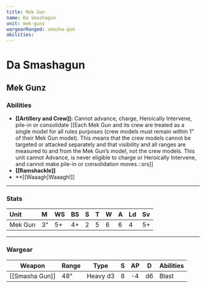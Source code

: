 ```yaml
---
title: Mek Gun
name: Da Smashagun
unit: mek-gunz
wargearRanged: smasha-gun 
abilities: 
---
```


# Da Smashagun
## Mek Gunz
### Abilities
- **[[Artillery and Crew]]:** Cannot advance, charge, Heroically Intervene, pile-in or consolidate [[Each Mek Gun and its crew are treated as a single model for all rules purposes (crew models must remain within 1" of their Mek Gun model). This means that the crew models cannot be targeted or attacked separately and that visibility and all ranges are measured to and from the Mek Gun’s model, not the crew models. This unit cannot Advance, is never eligible to charge or Heroically Intervene, and cannot make pile-in or consolidation moves.::srs]]
- **[[Ramshackle]]**
- **[[Waaagh\|Waaagh!]]

---

### Stats

| Unit    | M   | WS  | BS  | S   | T   | W   | A   | Ld  | Sv  |
|:------- |:--- |:--- |:--- |:--- |:--- |:--- |:--- |:--- |:--- |
| Mek Gun | 3"  | 5+  | 4+  | 2   | 5   | 6   | 6   | 4   | 5+  |

---

### Wargear

| Weapon | Range | Type | S   | AP  | D   | Abilities |
| ------ | ----- | ---- | --- | --- | --- | --------- |
| [[Smasha Gun]] | 48"   | Heavy d3 | 8   | -4  | d6  | Blast     | 

